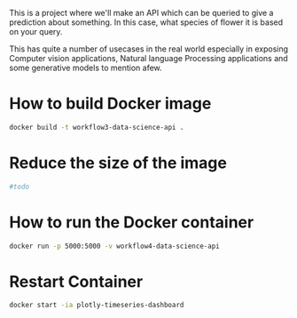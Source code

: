 This is a project where we'll make an API which can be queried to give a prediction about something. In this case, what species of flower it is based on your query.  

This has quite a number of usecases in the real world especially in exposing Computer vision applications, Natural language Processing applications and some generative models to mention afew.   


# How to build Docker image  

```bash
docker build -t workflow3-data-science-api .
```

# Reduce the size of the image  
```bash
#todo
```


# How to run the Docker container  

```bash
docker run -p 5000:5000 -v workflow4-data-science-api
```

# Restart Container  

```bash
docker start -ia plotly-timeseries-dashboard
```

